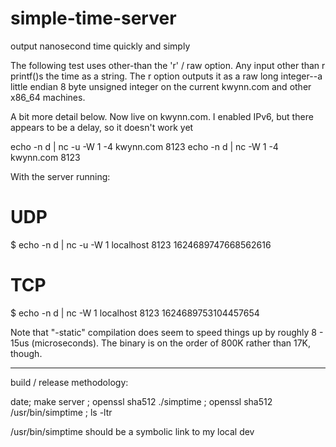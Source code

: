 # simple-time-server
output nanosecond time quickly and simply

The following test uses other-than the 'r' / raw option.  Any input other than r printf()s the time as a string.  The r option 
outputs it as a raw long integer--a little endian 8 byte unsigned integer on the current kwynn.com and other x86_64 machines.

A bit more detail below.  Now live on kwynn.com.  I enabled IPv6, but there appears to be a delay, so it doesn't work yet

echo -n d | nc -u -W 1 -4 kwynn.com 8123
echo -n d | nc    -W 1 -4 kwynn.com 8123

With the server running:

# UDP
$ echo -n d | nc -u -W 1 localhost 8123
1624689747668562616

# TCP
$ echo -n d | nc    -W 1 localhost 8123
1624689753104457654

Note that "-static" compilation does seem to speed things up by roughly 8 - 15us (microseconds).  The binary is on the order 
of 800K rather than 17K, though.

***************
build / release methodology:

date; make server ; openssl sha512 ./simptime ; openssl sha512 /usr/bin/simptime ; ls -ltr

/usr/bin/simptime should be a symbolic link to my local dev
